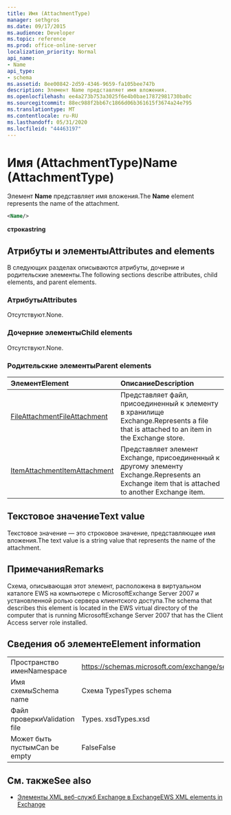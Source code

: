 ```yaml
---
title: Имя (AttachmentType)
manager: sethgros
ms.date: 09/17/2015
ms.audience: Developer
ms.topic: reference
ms.prod: office-online-server
localization_priority: Normal
api_name:
- Name
api_type:
- schema
ms.assetid: 8ee00842-2d59-4346-9659-fa105bee747b
description: Элемент Name представляет имя вложения.
ms.openlocfilehash: ee4a273b753a3025f6e4b0bae17872981730ba0c
ms.sourcegitcommit: 88ec988f2bb67c1866d06b361615f3674a24e795
ms.translationtype: MT
ms.contentlocale: ru-RU
ms.lasthandoff: 05/31/2020
ms.locfileid: "44463197"
---
```

# <a name="name-attachmenttype"></a><span data-ttu-id="c92fa-103">Имя (AttachmentType)</span><span class="sxs-lookup"><span data-stu-id="c92fa-103">Name (AttachmentType)</span></span>

<span data-ttu-id="c92fa-104">Элемент **Name** представляет имя вложения.</span><span class="sxs-lookup"><span data-stu-id="c92fa-104">The **Name** element represents the name of the attachment.</span></span> 
  
```xml
<Name/>
```

<span data-ttu-id="c92fa-105">**строка**</span><span class="sxs-lookup"><span data-stu-id="c92fa-105">**string**</span></span>

## <a name="attributes-and-elements"></a><span data-ttu-id="c92fa-106">Атрибуты и элементы</span><span class="sxs-lookup"><span data-stu-id="c92fa-106">Attributes and elements</span></span>

<span data-ttu-id="c92fa-107">В следующих разделах описываются атрибуты, дочерние и родительские элементы.</span><span class="sxs-lookup"><span data-stu-id="c92fa-107">The following sections describe attributes, child elements, and parent elements.</span></span>
  
### <a name="attributes"></a><span data-ttu-id="c92fa-108">Атрибуты</span><span class="sxs-lookup"><span data-stu-id="c92fa-108">Attributes</span></span>

<span data-ttu-id="c92fa-109">Отсутствуют.</span><span class="sxs-lookup"><span data-stu-id="c92fa-109">None.</span></span>
  
### <a name="child-elements"></a><span data-ttu-id="c92fa-110">Дочерние элементы</span><span class="sxs-lookup"><span data-stu-id="c92fa-110">Child elements</span></span>

<span data-ttu-id="c92fa-111">Отсутствуют.</span><span class="sxs-lookup"><span data-stu-id="c92fa-111">None.</span></span>
  
### <a name="parent-elements"></a><span data-ttu-id="c92fa-112">Родительские элементы</span><span class="sxs-lookup"><span data-stu-id="c92fa-112">Parent elements</span></span>

|<span data-ttu-id="c92fa-113">**Элемент**</span><span class="sxs-lookup"><span data-stu-id="c92fa-113">**Element**</span></span>|<span data-ttu-id="c92fa-114">**Описание**</span><span class="sxs-lookup"><span data-stu-id="c92fa-114">**Description**</span></span>|
|:-----|:-----|
|[<span data-ttu-id="c92fa-115">FileAttachment</span><span class="sxs-lookup"><span data-stu-id="c92fa-115">FileAttachment</span></span>](fileattachment.md) <br/> |<span data-ttu-id="c92fa-116">Представляет файл, присоединенный к элементу в хранилище Exchange.</span><span class="sxs-lookup"><span data-stu-id="c92fa-116">Represents a file that is attached to an item in the Exchange store.</span></span>  <br/> |
|[<span data-ttu-id="c92fa-117">ItemAttachment</span><span class="sxs-lookup"><span data-stu-id="c92fa-117">ItemAttachment</span></span>](itemattachment.md) <br/> |<span data-ttu-id="c92fa-118">Представляет элемент Exchange, присоединенный к другому элементу Exchange.</span><span class="sxs-lookup"><span data-stu-id="c92fa-118">Represents an Exchange item that is attached to another Exchange item.</span></span>  <br/> |
   
## <a name="text-value"></a><span data-ttu-id="c92fa-119">Текстовое значение</span><span class="sxs-lookup"><span data-stu-id="c92fa-119">Text value</span></span>

<span data-ttu-id="c92fa-120">Текстовое значение — это строковое значение, представляющее имя вложения.</span><span class="sxs-lookup"><span data-stu-id="c92fa-120">The text value is a string value that represents the name of the attachment.</span></span>
  
## <a name="remarks"></a><span data-ttu-id="c92fa-121">Примечания</span><span class="sxs-lookup"><span data-stu-id="c92fa-121">Remarks</span></span>

<span data-ttu-id="c92fa-122">Схема, описывающая этот элемент, расположена в виртуальном каталоге EWS на компьютере с MicrosoftExchange Server 2007 и установленной ролью сервера клиентского доступа.</span><span class="sxs-lookup"><span data-stu-id="c92fa-122">The schema that describes this element is located in the EWS virtual directory of the computer that is running MicrosoftExchange Server 2007 that has the Client Access server role installed.</span></span>
  
## <a name="element-information"></a><span data-ttu-id="c92fa-123">Сведения об элементе</span><span class="sxs-lookup"><span data-stu-id="c92fa-123">Element information</span></span>

|||
|:-----|:-----|
|<span data-ttu-id="c92fa-124">Пространство имен</span><span class="sxs-lookup"><span data-stu-id="c92fa-124">Namespace</span></span>  <br/> |https://schemas.microsoft.com/exchange/services/2006/types  <br/> |
|<span data-ttu-id="c92fa-125">Имя схемы</span><span class="sxs-lookup"><span data-stu-id="c92fa-125">Schema name</span></span>  <br/> |<span data-ttu-id="c92fa-126">Схема Types</span><span class="sxs-lookup"><span data-stu-id="c92fa-126">Types schema</span></span>  <br/> |
|<span data-ttu-id="c92fa-127">Файл проверки</span><span class="sxs-lookup"><span data-stu-id="c92fa-127">Validation file</span></span>  <br/> |<span data-ttu-id="c92fa-128">Types. xsd</span><span class="sxs-lookup"><span data-stu-id="c92fa-128">Types.xsd</span></span>  <br/> |
|<span data-ttu-id="c92fa-129">Может быть пустым</span><span class="sxs-lookup"><span data-stu-id="c92fa-129">Can be empty</span></span>  <br/> |<span data-ttu-id="c92fa-130">False</span><span class="sxs-lookup"><span data-stu-id="c92fa-130">False</span></span>  <br/> |
   
## <a name="see-also"></a><span data-ttu-id="c92fa-131">См. также</span><span class="sxs-lookup"><span data-stu-id="c92fa-131">See also</span></span>

- [<span data-ttu-id="c92fa-132">Элементы XML веб-служб Exchange в Exchange</span><span class="sxs-lookup"><span data-stu-id="c92fa-132">EWS XML elements in Exchange</span></span>](ews-xml-elements-in-exchange.md)

